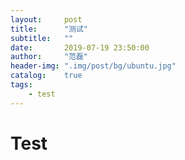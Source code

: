 ```yaml
---
layout:     post
title:      "测试"
subtitle:   ""
date:       2019-07-19 23:50:00
author:     "范磊"
header-img: ".img/post/bg/ubuntu.jpg"
catalog:    true
tags:
    - test
---
```


# Test